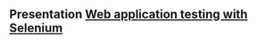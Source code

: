 ## Presentation [Web application testing with Selenium](https://docs.google.com/presentation/d/1MTV9_FC6EmZcVPTSgQWRnL7aHGL1VJ8SV5xlAtcYnOY/edit?usp=sharing)
